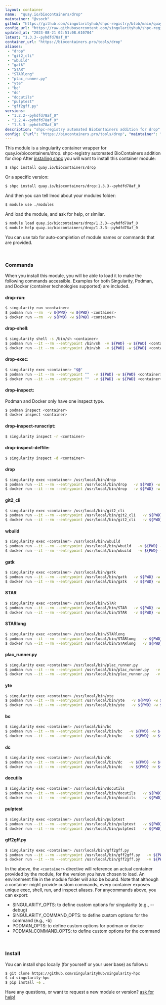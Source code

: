 ```yaml
---
layout: container
name:  "quay.io/biocontainers/drop"
maintainer: "@vsoch"
github: "https://github.com/singularityhub/shpc-registry/blob/main/quay.io/biocontainers/drop/container.yaml"
config_url: "https://raw.githubusercontent.com/singularityhub/shpc-registry/main/quay.io/biocontainers/drop/container.yaml"
updated_at: "2023-08-21 02:51:08.610704"
latest: "1.3.3--pyhdfd78af_0"
container_url: "https://biocontainers.pro/tools/drop"
aliases:
 - "drop"
 - "git2_cli"
 - "wbuild"
 - "gatk"
 - "STAR"
 - "STARlong"
 - "plac_runner.py"
 - "yte"
 - "bc"
 - "dc"
 - "docutils"
 - "pulptest"
 - "gff2gff.py"
versions:
 - "1.2.2--pyhdfd78af_0"
 - "1.2.4--pyhdfd78af_0"
 - "1.3.3--pyhdfd78af_0"
description: "shpc-registry automated BioContainers addition for drop"
config: {"url": "https://biocontainers.pro/tools/drop", "maintainer": "@vsoch", "description": "shpc-registry automated BioContainers addition for drop", "latest": {"1.3.3--pyhdfd78af_0": "sha256:cbf3da1b2ae8698b1c366970354245e7647b0d3512404b7739527ee0a7b83a82"}, "tags": {"1.2.2--pyhdfd78af_0": "sha256:4f844567e238de0bb3d2e5f90f921386b6db893371ae2b481fa43cbc0df2153e", "1.2.4--pyhdfd78af_0": "sha256:a674737190f379c27cb4604103c15f87696686a5882a7d6de1ee827b67e11a74", "1.3.3--pyhdfd78af_0": "sha256:cbf3da1b2ae8698b1c366970354245e7647b0d3512404b7739527ee0a7b83a82"}, "docker": "quay.io/biocontainers/drop", "aliases": {"drop": "/usr/local/bin/drop", "git2_cli": "/usr/local/bin/git2_cli", "wbuild": "/usr/local/bin/wbuild", "gatk": "/usr/local/bin/gatk", "STAR": "/usr/local/bin/STAR", "STARlong": "/usr/local/bin/STARlong", "plac_runner.py": "/usr/local/bin/plac_runner.py", "yte": "/usr/local/bin/yte", "bc": "/usr/local/bin/bc", "dc": "/usr/local/bin/dc", "docutils": "/usr/local/bin/docutils", "pulptest": "/usr/local/bin/pulptest", "gff2gff.py": "/usr/local/bin/gff2gff.py"}}
---
```


This module is a singularity container wrapper for quay.io/biocontainers/drop.
shpc-registry automated BioContainers addition for drop
After [installing shpc](#install) you will want to install this container module:


```bash
$ shpc install quay.io/biocontainers/drop
```

Or a specific version:

```bash
$ shpc install quay.io/biocontainers/drop:1.3.3--pyhdfd78af_0
```

And then you can tell lmod about your modules folder:

```bash
$ module use ./modules
```

And load the module, and ask for help, or similar.

```bash
$ module load quay.io/biocontainers/drop/1.3.3--pyhdfd78af_0
$ module help quay.io/biocontainers/drop/1.3.3--pyhdfd78af_0
```

You can use tab for auto-completion of module names or commands that are provided.

<br>

### Commands

When you install this module, you will be able to load it to make the following commands accessible.
Examples for both Singularity, Podman, and Docker (container technologies supported) are included.

#### drop-run:

```bash
$ singularity run <container>
$ podman run --rm  -v ${PWD} -w ${PWD} <container>
$ docker run --rm  -v ${PWD} -w ${PWD} <container>
```

#### drop-shell:

```bash
$ singularity shell -s /bin/sh <container>
$ podman run --it --rm --entrypoint /bin/sh  -v ${PWD} -w ${PWD} <container>
$ docker run --it --rm --entrypoint /bin/sh  -v ${PWD} -w ${PWD} <container>
```

#### drop-exec:

```bash
$ singularity exec <container> "$@"
$ podman run --it --rm --entrypoint ""  -v ${PWD} -w ${PWD} <container> "$@"
$ docker run --it --rm --entrypoint ""  -v ${PWD} -w ${PWD} <container> "$@"
```

#### drop-inspect:

Podman and Docker only have one inspect type.

```bash
$ podman inspect <container>
$ docker inspect <container>
```

#### drop-inspect-runscript:

```bash
$ singularity inspect -r <container>
```

#### drop-inspect-deffile:

```bash
$ singularity inspect -d <container>
```


#### drop

```bash
$ singularity exec <container> /usr/local/bin/drop
$ podman run --it --rm --entrypoint /usr/local/bin/drop   -v ${PWD} -w ${PWD} <container> -c " $@"
$ docker run --it --rm --entrypoint /usr/local/bin/drop   -v ${PWD} -w ${PWD} <container> -c " $@"
```


#### git2_cli

```bash
$ singularity exec <container> /usr/local/bin/git2_cli
$ podman run --it --rm --entrypoint /usr/local/bin/git2_cli   -v ${PWD} -w ${PWD} <container> -c " $@"
$ docker run --it --rm --entrypoint /usr/local/bin/git2_cli   -v ${PWD} -w ${PWD} <container> -c " $@"
```


#### wbuild

```bash
$ singularity exec <container> /usr/local/bin/wbuild
$ podman run --it --rm --entrypoint /usr/local/bin/wbuild   -v ${PWD} -w ${PWD} <container> -c " $@"
$ docker run --it --rm --entrypoint /usr/local/bin/wbuild   -v ${PWD} -w ${PWD} <container> -c " $@"
```


#### gatk

```bash
$ singularity exec <container> /usr/local/bin/gatk
$ podman run --it --rm --entrypoint /usr/local/bin/gatk   -v ${PWD} -w ${PWD} <container> -c " $@"
$ docker run --it --rm --entrypoint /usr/local/bin/gatk   -v ${PWD} -w ${PWD} <container> -c " $@"
```


#### STAR

```bash
$ singularity exec <container> /usr/local/bin/STAR
$ podman run --it --rm --entrypoint /usr/local/bin/STAR   -v ${PWD} -w ${PWD} <container> -c " $@"
$ docker run --it --rm --entrypoint /usr/local/bin/STAR   -v ${PWD} -w ${PWD} <container> -c " $@"
```


#### STARlong

```bash
$ singularity exec <container> /usr/local/bin/STARlong
$ podman run --it --rm --entrypoint /usr/local/bin/STARlong   -v ${PWD} -w ${PWD} <container> -c " $@"
$ docker run --it --rm --entrypoint /usr/local/bin/STARlong   -v ${PWD} -w ${PWD} <container> -c " $@"
```


#### plac_runner.py

```bash
$ singularity exec <container> /usr/local/bin/plac_runner.py
$ podman run --it --rm --entrypoint /usr/local/bin/plac_runner.py   -v ${PWD} -w ${PWD} <container> -c " $@"
$ docker run --it --rm --entrypoint /usr/local/bin/plac_runner.py   -v ${PWD} -w ${PWD} <container> -c " $@"
```


#### yte

```bash
$ singularity exec <container> /usr/local/bin/yte
$ podman run --it --rm --entrypoint /usr/local/bin/yte   -v ${PWD} -w ${PWD} <container> -c " $@"
$ docker run --it --rm --entrypoint /usr/local/bin/yte   -v ${PWD} -w ${PWD} <container> -c " $@"
```


#### bc

```bash
$ singularity exec <container> /usr/local/bin/bc
$ podman run --it --rm --entrypoint /usr/local/bin/bc   -v ${PWD} -w ${PWD} <container> -c " $@"
$ docker run --it --rm --entrypoint /usr/local/bin/bc   -v ${PWD} -w ${PWD} <container> -c " $@"
```


#### dc

```bash
$ singularity exec <container> /usr/local/bin/dc
$ podman run --it --rm --entrypoint /usr/local/bin/dc   -v ${PWD} -w ${PWD} <container> -c " $@"
$ docker run --it --rm --entrypoint /usr/local/bin/dc   -v ${PWD} -w ${PWD} <container> -c " $@"
```


#### docutils

```bash
$ singularity exec <container> /usr/local/bin/docutils
$ podman run --it --rm --entrypoint /usr/local/bin/docutils   -v ${PWD} -w ${PWD} <container> -c " $@"
$ docker run --it --rm --entrypoint /usr/local/bin/docutils   -v ${PWD} -w ${PWD} <container> -c " $@"
```


#### pulptest

```bash
$ singularity exec <container> /usr/local/bin/pulptest
$ podman run --it --rm --entrypoint /usr/local/bin/pulptest   -v ${PWD} -w ${PWD} <container> -c " $@"
$ docker run --it --rm --entrypoint /usr/local/bin/pulptest   -v ${PWD} -w ${PWD} <container> -c " $@"
```


#### gff2gff.py

```bash
$ singularity exec <container> /usr/local/bin/gff2gff.py
$ podman run --it --rm --entrypoint /usr/local/bin/gff2gff.py   -v ${PWD} -w ${PWD} <container> -c " $@"
$ docker run --it --rm --entrypoint /usr/local/bin/gff2gff.py   -v ${PWD} -w ${PWD} <container> -c " $@"
```



In the above, the `<container>` directive will reference an actual container provided
by the module, for the version you have chosen to load. An environment file in the
module folder will also be bound. Note that although a container
might provide custom commands, every container exposes unique exec, shell, run, and
inspect aliases. For anycommands above, you can export:

 - SINGULARITY_OPTS: to define custom options for singularity (e.g., --debug)
 - SINGULARITY_COMMAND_OPTS: to define custom options for the command (e.g., -b)
 - PODMAN_OPTS: to define custom options for podman or docker
 - PODMAN_COMMAND_OPTS: to define custom options for the command

<br>

### Install

You can install shpc locally (for yourself or your user base) as follows:

```bash
$ git clone https://github.com/singularityhub/singularity-hpc
$ cd singularity-hpc
$ pip install -e .
```

Have any questions, or want to request a new module or version? [ask for help!](https://github.com/singularityhub/singularity-hpc/issues)